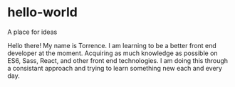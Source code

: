 # hello-world
A place for ideas

Hello there! My name is Torrence. I am learning to be a better front end developer at the moment. Acquiring as much knowledge as possible on ES6, Sass, React, and other front end technologies. I am doing this through a consistant approach and trying to learn something new each and every day.
